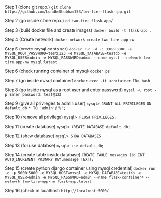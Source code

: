 Step:1 (clone git repo.)
`git clone https://github.com/LondheShubham153/two-tier-flask-app.git`

Step:2 (go inside clone repo.)
`cd two-tier-flask-app/`

Step:3 (build docker file and create images)
`docker build -t flask-app .`

Step:4 (Create network)
`docker network create two-tire-app-nw`

Step:5 (create mysql container)
`docker run -d -p 3306:3306 -e MYSQL_ROOT_PASSWORD=test@123 -e MYSQL_DATABASE=testdb -e MYSQL_USER=admin -e MYSQL_PASSWORD=admin --name mysql --network two-tire-app-nw mysql:latest`

Step:6 (check running container of mysql)
`docker ps`

Step:7 (go inside mysql container)
`docker exec -it <container ID> bash`

Step:8 (go inside mysql as a root user and enter password)
`mysql -u root -p
Enter password: test@123`

Step:9 (give all privileges to admin user)
`mysql> GRANT ALL PRIVILEGES ON default_db.* TO 'admin'@'%';`

Step:10 (remove all privilege)
`mysql> FLUSH PRIVILEGES;`

Step:11 (create database)
`mysql> CREATE DATABASE default_db;`

Step:12 (show database)
`mysql> SHOW DATABASES;`

Step:13 (for use databse)
`mysql> use default_db;`

Step:14 (create table inside database)
`CREATE TABLE messages (id INT AUTO_INCREMENT PRIMARY KEY,message TEXT);`

Step:15 (create python django container using mysql credential)
`docker run -d -p 5000:5000 -e MYSQL_HOST=mysql -e MYSQL_DATABASE=testdb -e MYSQL_USER=admin -e MYSQL_PASSWORD=admin --name flask-container4 --network two-tire-app-nw flask-app:latest`

Step:16 (check in localhost)
`http://localhost:5000/`
